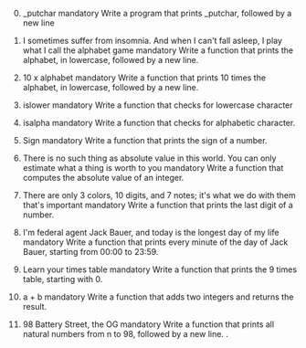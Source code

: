 0. _putchar
mandatory
Write a program that prints _putchar, followed by a new line

1. I sometimes suffer from insomnia. And when I can't fall asleep, I play what I call the alphabet game
mandatory
Write a function that prints the alphabet, in lowercase, followed by a new line.

2. 10 x alphabet
mandatory
Write a function that prints 10 times the alphabet, in lowercase, followed by a new line.

3. islower
mandatory
Write a function that checks for lowercase character

4. isalpha
mandatory
Write a function that checks for alphabetic character.

5. Sign
mandatory
Write a function that prints the sign of a number.

6. There is no such thing as absolute value in this world. You can only estimate what a thing is worth to you
mandatory
Write a function that computes the absolute value of an integer.

7. There are only 3 colors, 10 digits, and 7 notes; it's what we do with them that's important
mandatory
Write a function that prints the last digit of a number.

8. I'm federal agent Jack Bauer, and today is the longest day of my life
mandatory
Write a function that prints every minute of the day of Jack Bauer, starting from 00:00 to 23:59.

9. Learn your times table
mandatory
Write a function that prints the 9 times table, starting with 0.

10. a + b
mandatory
Write a function that adds two integers and returns the result.

11. 98 Battery Street, the OG
mandatory
Write a function that prints all natural numbers from n to 98, followed by a new line.
.
